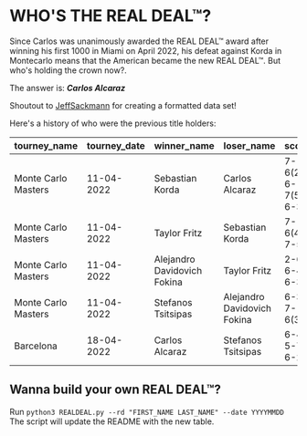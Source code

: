# WHO'S THE REAL DEAL™?

Since Carlos was unanimously awarded the REAL DEAL™ award after winning his first 1000 in Miami on April 2022, his defeat against Korda in Montecarlo means that the American became the new REAL DEAL™. But who's holding the crown now?.

The answer is: ***Carlos Alcaraz***

Shoutout to [JeffSackmann](https://github.com/JeffSackmann/tennis_atp) for creating a formatted data set!

Here's a history of who were the previous title holders:

| tourney_name        | tourney_date   | winner_name                 | loser_name                  | score             | round   |
|:--------------------|:---------------|:----------------------------|:----------------------------|:------------------|:--------|
| Monte Carlo Masters | 11-04-2022     | Sebastian Korda             | Carlos Alcaraz              | 7-6(2) 6-7(5) 6-3 | R32     |
| Monte Carlo Masters | 11-04-2022     | Taylor Fritz                | Sebastian Korda             | 7-6(4) 7-5        | R16     |
| Monte Carlo Masters | 11-04-2022     | Alejandro Davidovich Fokina | Taylor Fritz                | 2-6 6-4 6-3       | QF      |
| Monte Carlo Masters | 11-04-2022     | Stefanos Tsitsipas          | Alejandro Davidovich Fokina | 6-3 7-6(3)        | F       |
| Barcelona           | 18-04-2022     | Carlos Alcaraz              | Stefanos Tsitsipas          | 6-4 5-7 6-2       | QF      |


## Wanna build your own REAL DEAL™?

Run ```python3 REALDEAL.py --rd "FIRST_NAME LAST_NAME" --date YYYYMMDD ```
The script will update the README with the new table.
